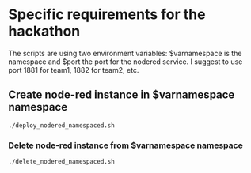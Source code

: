 # Specific requirements for the hackathon
The scripts are using two environment variables:
	$varnamespace is the namespace
	and 
	$port the port for the nodered service. I suggest to use port 1881 for team1, 1882 for team2, etc.

## Create node-red instance in $varnamespace namespace
	./deploy_nodered_namespaced.sh

### Delete node-red instance from $varnamespace namespace
	./delete_nodered_namespaced.sh
